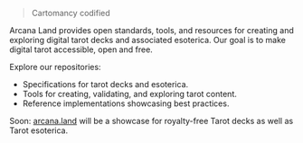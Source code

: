 > Cartomancy codified

Arcana Land provides open standards, tools, and resources for creating and exploring digital tarot decks and associated esoterica. Our goal is to make digital tarot accessible, open and free.

Explore our repositories:
- Specifications for tarot decks and esoterica.
- Tools for creating, validating, and exploring tarot content.
- Reference implementations showcasing best practices.

Soon: [arcana.land](https://arcana.land) will be a showcase for royalty-free Tarot decks as well as Tarot esoterica.

